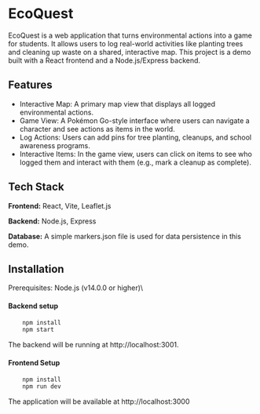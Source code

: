
# EcoQuest

EcoQuest is a web application that turns environmental actions into a game for students. It allows users to log real-world activities like planting trees and cleaning up waste on a shared, interactive map. This project is a demo built with a React frontend and a Node.js/Express backend.


## Features

- Interactive Map: A primary map view that displays all logged environmental actions.
- Game View: A Pokémon Go-style interface where users can navigate a character and see actions as items in the world.
- Log Actions: Users can add pins for tree planting, cleanups, and school awareness programs. 
- Interactive Items: In the game view, users can click on items to see who logged them and interact with them (e.g., mark a cleanup as complete).

## Tech Stack

**Frontend:** React, Vite, Leaflet.js

**Backend:** Node.js, Express

**Database:** A simple markers.json file is used for data persistence in this demo.

## Installation

Prerequisites: Node.js (v14.0.0 or higher)\
#### Backend setup
```bash
    npm install
    npm start
```
    
The backend will be running at http://localhost:3001.

#### Frontend Setup
```bash
    npm install
    npm run dev
```
The application will be available at http://localhost:3000
